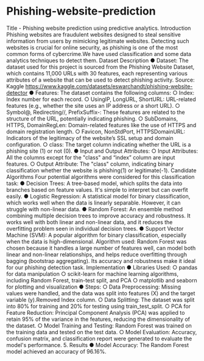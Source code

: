 # Phishing-website-prediction

Title - Phishing website prediction using predictive analytics. 
Introduction 
Phishing websites are fraudulent websites designed to steal sensitive information from 
users by mimicking legitimate websites. Detecting such websites is crucial for online 
security, as phishing is one of the most common forms of cybercrime.We have used 
classification and some data analytics techniques to detect them. 
Dataset Description 
● Dataset: The dataset used for this project is sourced from the Phishing Website Dataset, 
which contains 11,000 URLs with 30 features, each representing various attributes of a 
website that can be used to detect phishing activity. 
Source: Kaggle 
https://www.kaggle.com/datasets/eswarchandt/phishing-website-detector 
● Features: The dataset contains the following columns: 
○ Index: Index number for each record. 
○ UsingIP, LongURL, ShortURL: URL-related features (e.g., whether the site uses 
an IP address or a short URL). 
○ Symbol@, Redirecting//, PrefixSuffix-: These features are related to the 
structure of the URL, potentially indicating phishing. 
○ SubDomains, HTTPS, DomainRegLen: Domain-related features like the use of 
HTTPS and domain registration length. 
○ Favicon, NonStdPort, HTTPSDomainURL: Indicators of the legitimacy of the 
website’s SSL setup and domain configuration. 
○ class: The target column indicating whether the URL is a phishing site (1) or not 
(0). 
● Input and Output Attributes: 
○ Input Attributes: All the columns except for the "class" and “index” column are 
input features. 
○ Output Attribute: The "class" column, indicating binary classification whether 
the website is phishing(1) or legitimate(-1). 
Candidate Algorithms 
Four potential algorithms were considered for this classification task: 
● Decision Trees: A tree-based model, which splits the data into branches based on 
feature values. It's simple to interpret but can overfit easily. 
● Logistic Regression: A statistical model for binary classification, which works well when 
the data is linearly separable. However, it can struggle with non-linear data. 
● Random Forest: An ensemble method combining multiple decision trees to improve 
accuracy and robustness. It works well with both linear and non-linear data, and it 
reduces the overfitting problem seen in individual decision trees. 
● Support Vector Machine (SVM): A popular algorithm for binary classification, especially 
when the data is high-dimensional. 
Algorithm used: Random Forest was chosen because it handles a large number of features 
well, can model both linear and non-linear relationships, and helps reduce overfitting through 
bagging (bootstrap aggregating). Its accuracy and robustness make it ideal for our phishing 
detection task. 
Implementation 
● Libraries Used: 
○ pandas for data manipulation 
○ scikit-learn for machine learning algorithms, including Random Forest, train-test 
split, and PCA 
○ matplotlib and seaborn for plotting and visualization 
● Steps: 
○ Data Preprocessing: Missing values were handled, and the data was split into 
features (X) and the target variable (y).Removed Index column. 
○ Data Splitting: The dataset was split into 80% for training and 20% for testing 
using train_test_split. 
○ PCA for Feature Reduction: Principal Component Analysis (PCA) was applied 
to retain 95% of the variance in the features, reducing the dimensionality of the 
dataset. 
○ Model Training and Testing: Random Forest was trained on the training data 
and tested on the test data. 
○ Model Evaluation: Accuracy, confusion matrix, and classification report were 
generated to evaluate the model's performance. 
5. Results 
● Model Accuracy: The Random Forest model achieved an accuracy of 96.16%. 

